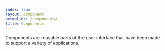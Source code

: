 ```yaml
---
index: true
layout: component
permalink: /components/
title: Components
---
```

Components are reusable parts of the user interface that have been made to support a variety of applications.
